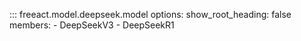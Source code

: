 ::: freeact.model.deepseek.model
    options:
      show_root_heading: false
      members:
      - DeepSeekV3
      - DeepSeekR1
